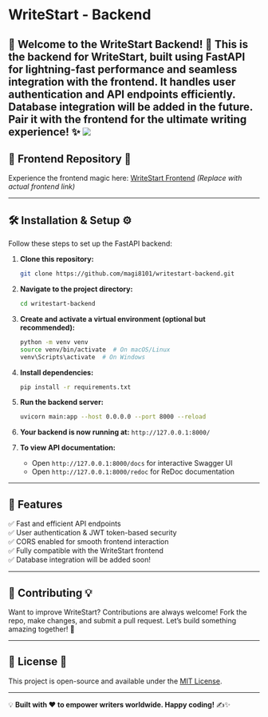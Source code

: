 # WriteStart - Backend

🚀 **Welcome to the WriteStart Backend!** 🧐 This is the backend for WriteStart, built using FastAPI for lightning-fast performance and seamless integration with the frontend. It handles user authentication and API endpoints efficiently. Database integration will be added in the future. Pair it with the frontend for the ultimate writing experience! ✨
![    ](https://ibb.co/k69CjbMs)
---

## 🔗 Frontend Repository 🎨

Experience the frontend magic here: [WriteStart Frontend](https://github.com/magi8101/writerstart.git) *(Replace with actual frontend link)*

---

## 🛠️ Installation & Setup ⚙️

Follow these steps to set up the FastAPI backend:

1. **Clone this repository:**
   ```bash
   git clone https://github.com/magi8101/writestart-backend.git
   ```
2. **Navigate to the project directory:**
   ```bash
   cd writestart-backend
   ```
3. **Create and activate a virtual environment (optional but recommended):**
   ```bash
   python -m venv venv
   source venv/bin/activate  # On macOS/Linux
   venv\Scripts\activate  # On Windows
   ```
4. **Install dependencies:**
   ```bash
   pip install -r requirements.txt
   ```
5. **Run the backend server:**
   ```bash
   uvicorn main:app --host 0.0.0.0 --port 8000 --reload
   ```
6. **Your backend is now running at:**   `http://127.0.0.1:8000/`

7. **To view API documentation:**
   - Open `http://127.0.0.1:8000/docs` for interactive Swagger UI
   - Open `http://127.0.0.1:8000/redoc` for ReDoc documentation

---

## 🚀 Features

✅ Fast and efficient API endpoints  
✅ User authentication & JWT token-based security  
✅ CORS enabled for smooth frontend interaction  
✅ Fully compatible with the WriteStart frontend  
✅ Database integration will be added soon!  

---

## 🤝 Contributing 💡

Want to improve WriteStart? Contributions are always welcome! Fork the repo, make changes, and submit a pull request. Let’s build something amazing together! 🚀

---

## 📝 License 🌟

This project is open-source and available under the [MIT License](LICENSE).

---

💡 **Built with ❤️ to empower writers worldwide. Happy coding!** ✍️✨
